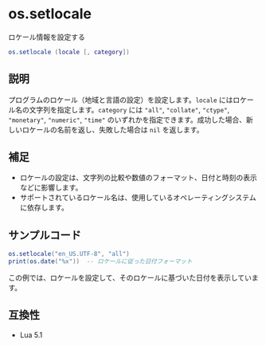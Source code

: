 # os.setlocale

ロケール情報を設定する

```lua
os.setlocale (locale [, category])
```

## 説明

プログラムのロケール（地域と言語の設定）を設定します。`locale` にはロケール名の文字列を指定します。`category` には `"all"`, `"collate"`, `"ctype"`, `"monetary"`, `"numeric"`, `"time"` のいずれかを指定できます。成功した場合、新しいロケールの名前を返し、失敗した場合は `nil` を返します。

## 補足

- ロケールの設定は、文字列の比較や数値のフォーマット、日付と時刻の表示などに影響します。
- サポートされているロケール名は、使用しているオペレーティングシステムに依存します。

## サンプルコード

```lua
os.setlocale("en_US.UTF-8", "all")
print(os.date("%x"))  -- ロケールに従った日付フォーマット
```

この例では、ロケールを設定して、そのロケールに基づいた日付を表示しています。

## 互換性

- Lua 5.1